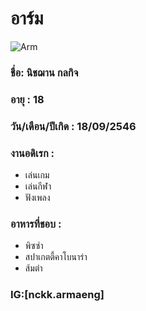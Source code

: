 # อาร์ม
![Arm](https://cdn.discordapp.com/attachments/1009828568165011652/1011265939834142811/2016A0C1-AA7E-46D7-A908-7973FF0E4484.jpg)

### ชื่อ: นิชฌาน กลกิจ
### อายุ : 18
### วัน/เดือน/ปีเกิด : 18/09/2546

### งานอดิเรก :
* เล่นเกม
* เล่นกีฬา
* ฟังเพลง
### อาหารที่ชอบ  :
* พิซซ่า 
* สปาเกตตี้คาโบนาร่า
* ส้มตำ


### IG:[nckk.armaeng]


